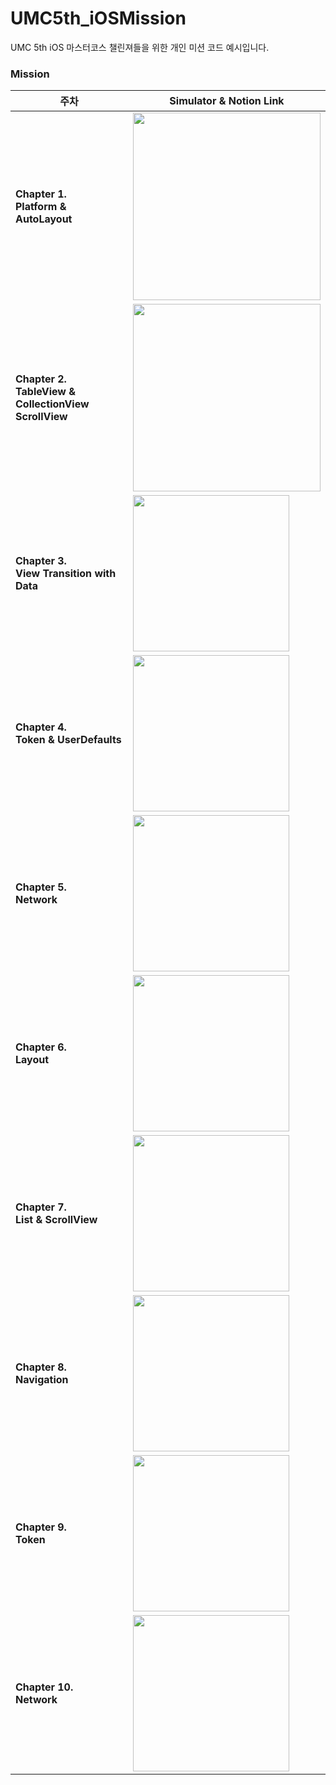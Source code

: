# UMC5th_iOSMission
UMC 5th iOS 마스터코스 챌린져들을 위한 개인 미션 코드 예시입니다.

### Mission

| 주차          | Simulator & Notion Link                                     | 
|-------------|--------------------------------------------|
| **Chapter 1.<br>  Platform & AutoLayout** <br> | <img src="https://github.com/yeahzxnn/UMC5th_iOSMission/assets/102504021/55dbbe89-9226-4bc9-88bb-1d692779e17e" width="300"> |
| **Chapter 2.<br>  TableView & CollectionView <br> ScrollView**  | <img src="https://github.com/yeahzxnn/UMC5th_iOSMission/assets/102504021/de1f358e-73cb-4562-a69d-a938a04190d7" width="300" > |
| **Chapter 3.<br>  View Transition with Data**  | <img src="" width="250" > |
| **Chapter 4.<br>  Token & UserDefaults**  | <img src="" width="250" > |
| **Chapter 5.<br>  Network**  | <img src="" width="250" > |
| **Chapter 6.<br>  Layout**  | <img src="" width="250" > |
| **Chapter 7.<br>  List & ScrollView**  | <img src="" width="250" > |
| **Chapter 8.<br>  Navigation**  | <img src="" width="250" > |
| **Chapter 9.<br>  Token**  | <img src="" width="250" > |
| **Chapter 10.<br> Network**  | <img src="" width="250" > |
